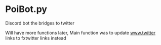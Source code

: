 # PoiBot.py
Discord bot the bridges to twitter

Will have more functions later, Main function was to update www.twitter links to fxtwitter links instead
